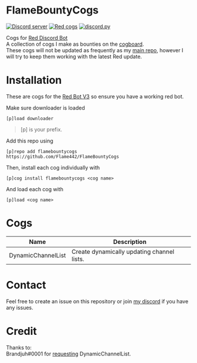 # FlameBountyCogs

[![Discord server](https://discordapp.com/api/guilds/535921134152187919/embed.png)](https://discord.gg/bYqCjvu)
[![Red cogs](https://img.shields.io/badge/Red--DiscordBot-cogs-red.svg)](https://github.com/Cog-Creators/Red-DiscordBot/tree/V3/develop)
[![discord.py](https://img.shields.io/badge/discord-py-blue.svg)](https://github.com/Rapptz/discord.py)

Cogs for [Red Discord Bot](https://github.com/Cog-Creators/Red-DiscordBot)  
A collection of cogs I make as bounties on the [cogboard](https://cogboard.red/c/bounties).  
These cogs will not be updated as frequently as my [main repo](https://github.com/Flame442/FlameCogs), however I will try to keep them working with the latest Red update.

# Installation

These are cogs for the [Red Bot V3](https://github.com/Cog-Creators/Red-DiscordBot/tree/V3/develop) so ensure you have a working red bot.

Make sure downloader is loaded

`[p]load downloader`

>[p] is your prefix.

Add this repo using

`[p]repo add flamebountycogs https://github.com/Flame442/FlameBountyCogs`

Then, install each cog individually with

`[p]cog install flamebountycogs <cog name>`

And load each cog with

`[p]load <cog name>`

# Cogs

Name | Description
--- | ---
DynamicChannelList | Create dynamically updating channel lists.

# Contact

Feel free to create an issue on this repository or join [my discord](https://discord.gg/bYqCjvu) if you have any issues.

# Credit

Thanks to:  
Brandjuh#0001 for [requesting](https://cogboard.red/t/dynamic-embedded-channel-information/464) DynamicChannelList.
